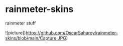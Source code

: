 # rainmeter-skins
rainmeter stuff

![picture])https://github.com/OscarSaharoy/rainmeter-skins/blob/main/Capture.JPG)
